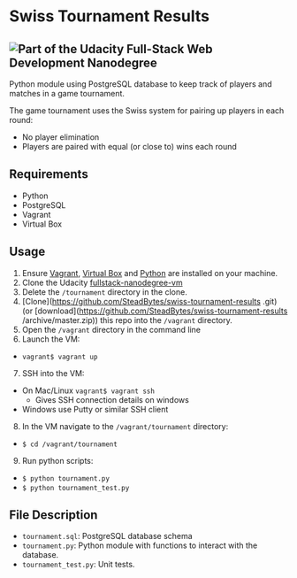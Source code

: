 # Swiss Tournament Results
![Part of the Udacity Full-Stack Web Development Nanodegree](https://img.shields.io/badge/Udacity-Full--Stack%20Web%20Developer%20Nanodegree-02b3e4.svg)
---------------------
Python module using PostgreSQL database to keep track of players and matches in a game tournament.

The game tournament uses the Swiss system for pairing up players in each round:
* No player elimination
* Players are paired with equal (or close to) wins each round

## Requirements
* Python
* PostgreSQL
* Vagrant
* Virtual Box

## Usage
1. Ensure [Vagrant](https://www.vagrantup.com/), [Virtual Box](https://www.virtualbox.org/) and [Python](https://www.python.org/) are installed on your machine.
2. Clone the Udacity [fullstack-nanodegree-vm](https://github.com/udacity/fullstack-nanodegree-vm)
3. Delete the `/tournament` directory in the clone.
4. [Clone](https://github.com/SteadBytes/swiss-tournament-results
.git) (or [download](https://github.com/SteadBytes/swiss-tournament-results
/archive/master.zip)) this repo into the `/vagrant` directory.
5. Open the `/vagrant` directory in the command line
6. Launch the VM:
  * `vagrant$ vagrant up`
7. SSH into the VM:
  * On Mac/Linux `vagrant$ vagrant ssh`
    * Gives SSH connection details on windows
  * Windows use Putty or similar SSH client
8. In the VM navigate to the `/vagrant/tournament` directory:
  * `$ cd /vagrant/tournament`
9. Run python scripts:
  * `$ python tournament.py`
  * `$ python tournament_test.py`

## File Description
 * `tournament.sql`: PostgreSQL database schema
 * `tournament.py`: Python module with functions to interact with the database.
 * `tournament_test.py`: Unit tests.
